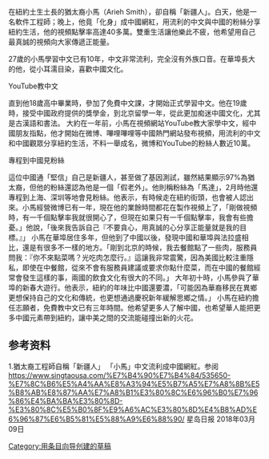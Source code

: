 在紐約土生土長的猶太裔小馬（Arieh
Smith），卻自稱「新疆人」。白天，他是一名軟件工程師；晚上，他竟「化身」成中國網紅，用流利的中文與中國的粉絲分享紐約生活，他的視頻點擊率高達40多萬。雙重生活讓他樂此不疲，他希望用自己最真誠的視頻向大家傳遞正能量。

27歲的小馬學習中文已有10年，中文非常流利，完全沒有外族口音。在華埠長大的他，從小耳濡目染，喜歡中國文化。

YouTube教中文

直到他18歲高中畢業時，參加了免費中文課，才開始正式學習中文。他在19歲時，接受中國政府提供的獎學金，到北京留學一年，從此更加痴迷中國文化，尤其是古漢語和書法。
大約在一年前，小馬在視頻網站YouTube教大家學中文，經中國朋友指點，他才開始在微博、嗶哩嗶哩等中國熱門網站發布視頻，用流利的中文和中國觀眾分享紐約生活，不料一舉成名，微博和YouTube的粉絲人數近10萬。

專程到中國見粉絲

這位中國通「堅信」自己是新疆人，甚至做了基因測試，雖然結果顯示97%為猶太裔，但他的粉絲還認為他是一個「假老外」。他則稱粉絲為「馬達」，2月時他還專程到上海、深圳等地會見粉絲。他表示，有時候走在紐約街頭，也會被人認出來。小馬經營微博已有一年，現在他的業餘時間都花在製作視頻上了，「剛做視頻時，有一千個點擊率我就很開心了，但現在如果只有一千個點擊率，我會有些擔憂。」他說，「後來我告訴自己『不要貪心，用真誠的心分享正能量就是我的目標。』」
小馬在華埠居住多年，但他到了中國以後，發現中國和華埠與法拉盛相比，還是有很多不一樣的地方。「剛到北京的時候，我去餐館點了一些肉，服務員問我：『你不來點菜嗎？光吃肉怎麼行。』這讓我非常震驚，因為美國比較注重隱私，即使在中餐館，從來不會有服務員建議或要求你點什麼菜，而在中國的餐館經常會發生這樣的事，兩國的飲食文化有很大的不同。」
大年初十時，小馬參與了華埠的新春大遊行。他表示，紐約的年味比中國還要濃，「可能因為華裔移民在異鄉更想保持自己的文化和傳統，也更想通過慶祝新年緩解思鄉之情。」
小馬在紐約擔任志願者，免費教中文已有三年時間。他希望更多人了解中國，也希望華人能把更多中國元素帶到紐約，讓中美之間的交流能碰撞出新的火花。

## 参考资料

1.猶太裔工程師自稱「新疆人」 「小馬」中文流利成中國網紅。参阅
<https://www.singtaousa.com/%E7%B4%90%E7%B4%84/535650-%E7%8C%B6%E5%A4%AA%E8%A3%94%E5%B7%A5%E7%A8%8B%E5%B8%AB%E8%87%AA%E7%A8%B1%E3%80%8C%E6%96%B0%E7%96%86%E4%BA%BA%E3%80%8D-%E3%80%8C%E5%B0%8F%E9%A6%AC%E3%80%8D%E4%B8%AD%E6%96%87%E6%B5%81%E5%88%A9%E6%88%90/>
星岛日报 2018年03月09日

[Category:用条目向导创建的草稿](https://zh.wikipedia.org/wiki/Category:用条目向导创建的草稿 "wikilink")